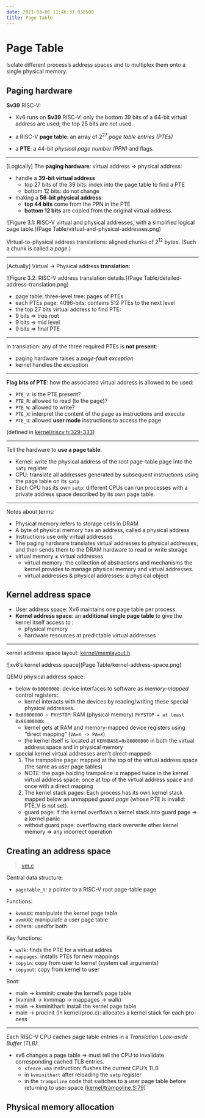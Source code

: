 ```yaml
---
date: 2021-03-06 11:46:37.038500
title: Page Table
---
```

# Page Table

Isolate different process’s address spaces and to multiplex them onto a single physical memory.

## Paging hardware

**Sv39** RISC-V:

- Xv6 runs on **Sv39** RISC-V: only the bottom 39 bits of a 64-bit virtual address are used; the top 25 bits are not used. 

- a RISC-V **page table**: an array of $2^{27}$ *page table entries (PTEs)*

- a **PTE**: a 44-bit *physical page number (PPN)* and flags.

---

[Logically] The **paging hardware**: virtual address => physical address: 

  - handle a **39-bit virtual address**
    - top 27 bits of the 39 bits: index into the page table to find a PTE
    - bottom 12 bits: do not change
  - making a **56-bit physical address**: 
    - **top 44 bits** come from the PPN in the PTE
    - **bottom 12 bits** are copied from the original virtual address.

![Figure 3.1: RISC-V virtual and physical addresses, with a simplified logical page table.](Page Table/virtual-and-physical-addresses.png)

Virtual-to-physical address translations: aligned chunks of $2^{12}$ bytes. (Such a chunk is called a *page*.)

---

[Actually] Virtual -> Physical address **translation**:

![Figure 3.2: RISC-V address translation details.](Page Table/detailed-address-translation.png)

- page table: three-level tree: pages of PTEs
- each PTEs page: 4096-bits: contains 512 PTEs to the next level
-  the top 27 bits virtual address to find PTE:
  - 9 bits => tree root
  - 9 bits => mid level
  - 9 bits => final PTE

---

In translation: any of the three required PTEs is **not present**:

- paging hardware raises a *page-fault exception*
- kernel handles the exception

---

**Flag bits of PTE**: how the associated virtual address is allowed to be used:

- `PTE_V`:  is the PTE present?
- `PTE_R`: allowed to read (to the page)?
- `PTE_W`: allowed to write?
- `PTE_X`: interpret the content of the page as instructions and execute
- `PTE_U`: allowed **user mode** instructions to access the page

(defined in [kernel/riscv.h:329-333](https://github.com/mit-pdos/xv6-riscv/blob/riscv//kernel/riscv.h#L329-L333))

---

Tell the hardware to **use a page table**:

- Kernel: write the physical address of the root page-table page into the `satp` register
- CPU: translate all addresses generated by subsequent instructions using the page table on its `satp`
- Each CPU has its own `satp`: different CPUs can run processes with a private address space described by its own page table.

---

Notes about terms:

- Physical memory refers to storage cells in DRAM
- A byte of physical memory has an address, called a physical address
- Instructions use only virtual addresses
- The paging hardware translates virtual addresses to physical addresses, and then sends them to the DRAM hardware to read or write storage
- virtual memory ≠ virtual addresses
  - virtual memory: the collection of abstractions and mechanisms the kernel provides to manage physical memory and virtual addresses.
  - virtual addresses & physical addresses: a physical object

## Kernel address space

- User address space: Xv6 maintains one page table per process.
- **Kernel address space**: an **additional single page table** to give the kernel itself access to :
  - physical memory
  - hardware resources at predictable virtual addresses

---

kernel address space layout: [kernel/memlayout.h](https://github.com/mit-pdos/xv6-riscv/blob/riscv//kernel/memlayout.h)

![xv6’s kernel address space](Page Table/kernel-address-space.png)

QEMU physical address space:

- below `0x80000000`: device interfaces to software as *memory-mapped* control registers:  
  - kernel interacts with the devices by reading/writing these special physical addresses.
- `0x80000000 ~ PHYSTOP`: RAM (physical memory) `PHYSTOP = at least 0x86400000`: 
  - kernel gets at RAM and memory-mapped device registers using “direct mapping” (`VA=X -> PA=X`)
  - the kernel itself is located at `KERNBASE=0x80000000` in both the virtual address space and in physical memory
- special kernel virtual addresses aren’t direct-mapped:
  1. The trampoline page: mapped at the top of the virtual address space (the same as user page tables)
    - NOTE: the page holding trampoline is mapped twice in the kernel virtual address space: once at top of the virtual address space and once with a direct mapping
  2. The kernel stack pages: Each process has its own kernel stack mapped below an unmapped *guard page* (whose PTE is invalid: PTE_V is not set). 
    - guard page:  if the kernel overflows a kernel stack into guard page => a kernel panic
    - without guard page:  overflowing stack overwrite other kernel memory => any incorrect operation

##  Creating an address space

>  [vm.c](https://github.com/mit-pdos/xv6-riscv/blob/riscv//kernel/vm.c#L1)

Central data structure:

- `pagetable_t`: a pointer to a RISC-V root page-table page

Functions:

- `kvmXXX`: manipulate the kernel page table
- `uvmXXX`: manipulate a user page table
- others: usedfor both

Key functions:

- `walk`: finds the PTE for a virtual addres
- `mappages`: installs PTEs for new mappings
- `copyin`: copy from user to kernel (system call arguments)
- `copyout`: copy from kernel to user

Boot: 

- main -> kvminit: create the kernel’s page table
- (kvminit -> kvmmap -> mappages -> walk)
- main -> kvminithart:  install the kernel page table
- main -> procinit (in kernel/proc.c): allocates a kernel stack for each pro- cess

---

Each RISC-V CPU caches page table entries in a *Translation Look-aside Buffer (TLB)*: 

- xv6 changes a page table => must tell the CPU to invalidate corresponding cached TLB entries.
  - `sfence.vma` instruction: flushes the current CPU’s TLB
  - in `kvminithart` after reloading the `satp` register
  - in the `trampoline` code that switches to a user page table before returning to user space  ([kernel/trampoline.S:79](https://github.com/mit-pdos/xv6-riscv/blob/riscv//kernel/trampoline.S#L79))

## Physical memory allocation

